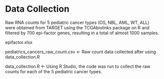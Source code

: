 # Data Collection

Raw RNA counts for 5 pediatric cancer types (OS, NBL, AML, WT, ALL) were obtained from TARGET using the TCGAbiolinks package on R and filtered by 700 epi-factor genes, resulting in a total of almost 1000 samples. 

epifactor.xlsx

pediatrics_cancers_raw_count.csv <- Raw count data collected after using data_collection.R

data_collection.R <- Using R Studio, the code was run to collect the raw counts for each of the 5 pediatric cancer types.
